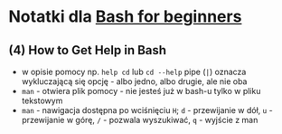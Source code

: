 # Notatki dla **[Bash for beginners](https://www.youtube.com/playlist?list=PLlrxD0HtieHh9ZhrnEbZKhzk0cetzuX7l)**

## (4) How to Get Help in Bash
- w opisie pomocy np. `help cd` lub `cd --help` pipe (`|`) oznacza wykluczającą się opcję - albo jedno, albo drugie, ale nie oba
- `man` - otwiera plik pomocy - nie jesteś już w bash-u tylko w pliku tekstowym
- `man` - nawigacja dostępna po wciśnięciu `H`; `d` - przewijanie w dół, `u` - przewijanie w górę, `/` - pozwala wyszukiwać, `q` - wyjście z man